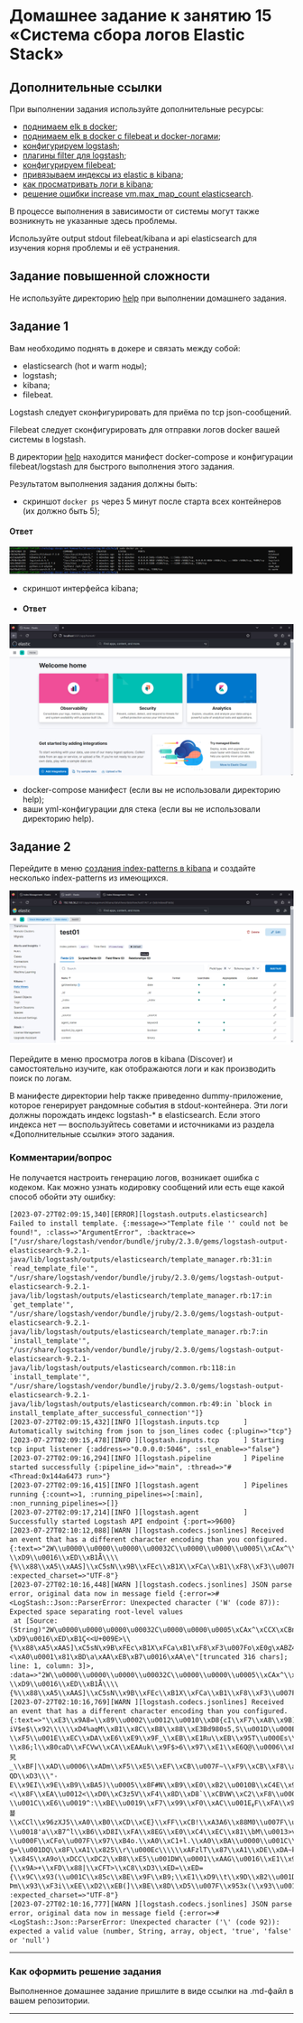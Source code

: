 # Домашнее задание к занятию 15 «Система сбора логов Elastic Stack»

## Дополнительные ссылки

При выполнении задания используйте дополнительные ресурсы:

- [поднимаем elk в docker](https://www.elastic.co/guide/en/elastic-stack-get-started/current/get-started-docker.html);
- [поднимаем elk в docker с filebeat и docker-логами](https://www.sarulabs.com/post/5/2019-08-12/sending-docker-logs-to-elasticsearch-and-kibana-with-filebeat.html);
- [конфигурируем logstash](https://www.elastic.co/guide/en/logstash/current/configuration.html);
- [плагины filter для logstash](https://www.elastic.co/guide/en/logstash/current/filter-plugins.html);
- [конфигурируем filebeat](https://www.elastic.co/guide/en/beats/libbeat/5.3/config-file-format.html);
- [привязываем индексы из elastic в kibana](https://www.elastic.co/guide/en/kibana/current/index-patterns.html);
- [как просматривать логи в kibana](https://www.elastic.co/guide/en/kibana/current/discover.html);
- [решение ошибки increase vm.max_map_count elasticsearch](https://stackoverflow.com/questions/42889241/how-to-increase-vm-max-map-count).

В процессе выполнения в зависимости от системы могут также возникнуть не указанные здесь проблемы.

Используйте output stdout filebeat/kibana и api elasticsearch для изучения корня проблемы и её устранения.

## Задание повышенной сложности

Не используйте директорию [help](./help) при выполнении домашнего задания.

## Задание 1

Вам необходимо поднять в докере и связать между собой:

- elasticsearch (hot и warm ноды);
- logstash;
- kibana;
- filebeat.

Logstash следует сконфигурировать для приёма по tcp json-сообщений.

Filebeat следует сконфигурировать для отправки логов docker вашей системы в logstash.

В директории [help](./help) находится манифест docker-compose и конфигурации filebeat/logstash для быстрого 
выполнения этого задания.

Результатом выполнения задания должны быть:

- скриншот `docker ps` через 5 минут после старта всех контейнеров (их должно быть 5);
#### Ответ
![Docker ps](./task01_0.PNG)
- скриншот интерфейса kibana;
- #### Ответ
![Kibana](./task01.PNG)
- docker-compose манифест (если вы не использовали директорию help);
- ваши yml-конфигурации для стека (если вы не использовали директорию help).

## Задание 2

Перейдите в меню [создания index-patterns  в kibana](http://localhost:5601/app/management/kibana/indexPatterns/create) и создайте несколько index-patterns из имеющихся.

![indexPatterns](./task02_0.PNG)

Перейдите в меню просмотра логов в kibana (Discover) и самостоятельно изучите, как отображаются логи и как производить поиск по логам.

В манифесте директории help также приведенно dummy-приложение, которое генерирует рандомные события в stdout-контейнера.
Эти логи должны порождать индекс logstash-* в elasticsearch. Если этого индекса нет — воспользуйтесь советами и источниками из раздела «Дополнительные ссылки» этого задания.

### Комментарии/вопрос
Не получается настроить генерацию логов, возникает ошибка с кодеком. Как можно узнать кодировку сообщений или есть еще какой способ обойти эту ошибку:
```
[2023-07-27T02:09:15,340][ERROR][logstash.outputs.elasticsearch] Failed to install template. {:message=>"Template file '' could not be found!", :class=>"ArgumentError", :backtrace=>["/usr/share/logstash/vendor/bundle/jruby/2.3.0/gems/logstash-output-elasticsearch-9.2.1-java/lib/logstash/outputs/elasticsearch/template_manager.rb:31:in `read_template_file'", "/usr/share/logstash/vendor/bundle/jruby/2.3.0/gems/logstash-output-elasticsearch-9.2.1-java/lib/logstash/outputs/elasticsearch/template_manager.rb:17:in `get_template'", "/usr/share/logstash/vendor/bundle/jruby/2.3.0/gems/logstash-output-elasticsearch-9.2.1-java/lib/logstash/outputs/elasticsearch/template_manager.rb:7:in `install_template'", "/usr/share/logstash/vendor/bundle/jruby/2.3.0/gems/logstash-output-elasticsearch-9.2.1-java/lib/logstash/outputs/elasticsearch/common.rb:118:in `install_template'", "/usr/share/logstash/vendor/bundle/jruby/2.3.0/gems/logstash-output-elasticsearch-9.2.1-java/lib/logstash/outputs/elasticsearch/common.rb:49:in `block in install_template_after_successful_connection'"]}
[2023-07-27T02:09:15,432][INFO ][logstash.inputs.tcp      ] Automatically switching from json to json_lines codec {:plugin=>"tcp"}
[2023-07-27T02:09:15,478][INFO ][logstash.inputs.tcp      ] Starting tcp input listener {:address=>"0.0.0.0:5046", :ssl_enable=>"false"}
[2023-07-27T02:09:16,294][INFO ][logstash.pipeline        ] Pipeline started successfully {:pipeline_id=>"main", :thread=>"#<Thread:0x144a6473 run>"}
[2023-07-27T02:09:16,415][INFO ][logstash.agent           ] Pipelines running {:count=>1, :running_pipelines=>[:main], :non_running_pipelines=>[]}
[2023-07-27T02:09:17,214][INFO ][logstash.agent           ] Successfully started Logstash API endpoint {:port=>9600}
[2023-07-27T02:10:12,088][WARN ][logstash.codecs.jsonlines] Received an event that has a different character encoding than you configured. {:text=>"2W\\u0000\\u0000\\u0000\\u00032C\\u0000\\u0000\\u0005\\xCAx^\\xCCX\\xCBn\\xE3\\xCA\\u0011U\\u001E\\x8B\\xFB\\u0019J\\xADf\\u0000>\\x9A\\xCD7W7\\x8B;\\t\\x82A\\xE6b\\x90U`@\\xE8GQ\\xEAk\\x92M\\xB0[6\\u0004C\\xF9\\xBE|V\\xD0\\u0014-\\xD9\\u0016\\xED\\xB1Ǟ\\\\{%\\x88\\xA5\\xAAS]\\xC5sN\\x9B\\xFEc\\xB1X\\xFCa\\xB1\\xF8\\xF3\\u007Fo\\xE0g\\xABZ4\\x96\\xB5=T@\\t\\x8D}\\x92\\xFB4\\xFF\\u0017\\xA1\\u0015\\x89\\xAB\\xB8\\fhT\\xFE\\e<\\xF8\\xB9E\\xCB$\\xB3\\f\\xAA\\e\\xE0\\xC8,TP\\xAB\\u000692\\v\\u001E\\xD8]\\x8FP\\xC1Jj\\u0001\\u001E\\\\\\xE1`\\x94<\\xA0\\u0001\\x81\\xBD\\a\\xAA\\xEB\\xB7\\u0016\\xAA\\e\\xB0\\xBB\\u001E\\xA1\\u0002\\xA1;\\xCBT\\x87\\u0003\\xEC=`k\\xEC,T70=\\xACO\\x89\\xB1\\xDF`\\x8B\\u0003kVJB\\u0005\\u0005\\x89J\\u001A%\\xB1_\\xE6L\\xF8IYP\\x9F\\xB3\\xB8\\xF6\\xA3,\\xCFS\\xACk\\u001Ee\\u0011x\\xB0\\xD1\\xC6v\\xACE\\xA8\\x80!M\\xD3$\\xA1\\x92g\\u0011x0fIʬ\\xA6QZ\\xF8QZD~\\\"\\u0019\\xFA\\x9C\\u0016\\xD4\\xCFX\\x96\\u0015\\xB1\\x8Cc\\xCA\\u0019x0\\xD3\\u0006", :expected_charset=>"UTF-8"}
[2023-07-27T02:10:16,448][WARN ][logstash.codecs.jsonlines] JSON parse error, original data now in message field {:error=>#<LogStash::Json::ParserError: Unexpected character ('W' (code 87)): Expected space separating root-level values
 at [Source: (String)"2W\u0000\u0000\u0000\u00032C\u0000\u0000\u0005\xCAx^\xCCX\xCBn\xE3\xCA\u0011U\u001E\x8B\xFB\u0019J\xADf\u0000>\x9A\xCD7W7\x8B;\t\x82A\xE6b\x90U`@\xE8GQ\xEAk\x92M\xB0[6\u0004C\xF9\xBE|V\xD0\u0014-\xD9\u0016\xED\xB1Ç<<U+009E>\\{%\x88\xA5\xAAS]\xC5sN\x9B\xFEc\xB1X\xFCa\xB1\xF8\xF3\u007Fo\xE0g\xABZ4\x96\xB5=T@\t\x8D}\x92\xFB4\xFF\u0017\xA1\u0015\x89\xAB\xB8\fhT\xFE\e<\xF8\xB9E\xCB$\xB3\f\xAA\e\xE0\xC8,TP\xAB\u000692\v\u001E\xD8]\x8FP\xC1Jj\u0001\u001E\\\xE1`\x94î <U+0082><\xA0\u0001\x81\xBD\a\xAA\xEB\xB7\u0016\xAA\e\"[truncated 316 chars]; line: 1, column: 3]>, :data=>"2W\\u0000\\u0000\\u0000\\u00032C\\u0000\\u0000\\u0005\\xCAx^\\xCCX\\xCBn\\xE3\\xCA\\u0011U\\u001E\\x8B\\xFB\\u0019J\\xADf\\u0000>\\x9A\\xCD7W7\\x8B;\\t\\x82A\\xE6b\\x90U`@\\xE8GQ\\xEAk\\x92M\\xB0[6\\u0004C\\xF9\\xBE|V\\xD0\\u0014-\\xD9\\u0016\\xED\\xB1Ǟ\\\\{%\\x88\\xA5\\xAAS]\\xC5sN\\x9B\\xFEc\\xB1X\\xFCa\\xB1\\xF8\\xF3\\u007Fo\\xE0g\\xABZ4\\x96\\xB5=T@\\t\\x8D}\\x92\\xFB4\\xFF\\u0017\\xA1\\u0015\\x89\\xAB\\xB8\\fhT\\xFE\\e<\\xF8\\xB9E\\xCB$\\xB3\\f\\xAA\\e\\xE0\\xC8,TP\\xAB\\u000692\\v\\u001E\\xD8]\\x8FP\\xC1Jj\\u0001\\u001E\\\\\\xE1`\\x94<\\xA0\\u0001\\x81\\xBD\\a\\xAA\\xEB\\xB7\\u0016\\xAA\\e\\xB0\\xBB\\u001E\\xA1\\u0002\\xA1;\\xCBT\\x87\\u0003\\xEC=`k\\xEC,T70=\\xACO\\x89\\xB1\\xDF`\\x8B\\u0003kVJB\\u0005\\u0005\\x89J\\u001A%\\xB1_\\xE6L\\xF8IYP\\x9F\\xB3\\xB8\\xF6\\xA3,\\xCFS\\xACk\\u001Ee\\u0011x\\xB0\\xD1\\xC6v\\xACE\\xA8\\x80!M\\xD3$\\xA1\\x92g\\u0011x0fIʬ\\xA6QZ\\xF8QZD~\\\"\\u0019\\xFA\\x9C\\u0016\\xD4\\xCFX\\x96\\u0015\\xB1\\x8Cc\\xCA\\u0019x0\\xD3\\u0006"}
[2023-07-27T02:10:16,769][WARN ][logstash.codecs.jsonlines] Received an event that has a different character encoding than you configured. {:text=>"\\xE3\\x9A8=\\x89\\u0002\\u0012\\u0010\\xD8{cI\\xF7\\xA8\\x9B)\\xBB\\xF7@\\xE8\\xDB~O1F\\xB7\\xB8b}\\u000F\\u001E4\\x8Cc3\\xA6\\u0016\\xBA]I-.qX\\t\\xDD\\xF6\\xDA\\xE0J\\xE8\\xAEVk\\u007F\\xC3\\xCC\\u0006*\\xC80'4\\xC9PRI\\x98\\u0014%\\xC6T\\x96RR\\x9EF\\u0004I\\u0011\\x97\\xB9 iV$e$\\x92\\\\\\xD4%aqM\\xB1\\x8C\\xB8\\x88\\xE3Bd980s5,S\\u001D\\u000E~\\xB7m\\xB9\\x83\\t\\u0011\\xCCF\\xEA\\u000Eu]C\\u0005\\x9FXcp>\\xA6\\u001F\\xF4o(,T\\xB0\\xC1\\xC6\\xF57Sq\\x8A\\x99\\xBA[\\xB9\\x99\\e\\xA8\\xE0л?\\xF5\\u001E\\xEC\\xDA\\xE6\\xE9\\x9F_\\xEB\\xE1Ru\\xEB\\x95T\\u000Es\\xB8\\xD1-\\x86;l\\xB0caD\\xFCVw\\xCA\\xEAAuk\\x9F$>6\\x97\\xE1\\xE6Q@\\u0006\\x87+%\\xDC\\xCE\\xDC\\u000E\\xA6Q\\x82Y\\xB7ȳ\\r\\xDC]\\u0002Z\\u0006ԍy\\\\\\xAFHҔ\\xD3\\u001A\\u0013\\x91$y\\x922\\x91\\u058C\\x92\\xB4\\xC8I\\xC1xA\\xF3$'QT`Y\\u0012\\xC42\\xE5R\\xD4%\\xC64\\x8DYD3\\u001E\\xA75x\\xA0Z\\xB6F\\xA8\\x8E\\xEB\\xD4(>\\xB0a\\u0017\\xF6;\\xBB\\xD1]\\u0015\\a\\xA5Ϛ^u\\b\\xFB\\xBD\\a\\x8D^\\xBB\\xB5\\xD2um\\xD0B\\x95d\\xC4\\e\\xDF!\\xF7eϬۚ\\xF0\\x8A\\ra\\xA3xx8\\xDF\\xF08o\\u0013\\xBE\\u0016\\xEE\\xAB\\u0013\\xF8\\xBF\\u0019\\xDD\\u0005\\xAE\\t\\u05CC\\xB1\\u0003\\xB2\\xD6M\\xC1J\\u001C\\u0006\\xF0\\xA0Ec\\xD8\\xDA\\r旯_\\xBF|\\xAD\\u0006\\xADm\\xF5\\xE5\\xEF\\xCB\\u007F~\\xF9\\xCB\\xF8\\a\\xFB\\x91\\xD1\\xFE\\xB8X\\xFC\\xF4\\x9Fg0ZZҷ`\\xB4s\\x9Cl\\x8D\\xDD\\xC8\\u0001\\xBC[nv/\\xD8\\xC8\\xD6\\u000F\\xD9h\\xDCٻ4I\\u0018\\xA5$)$e\\xA2\\xA0$\\xCB\\xEA\\x9C\\xD5<\\xA9)\\xE1\\u001CcJ\\x92\\u001C\\xE3\\x8C\\xD6%%Q\\\")\\x91\\u0005\\x95\\x99\\xAB\\xF3\\u0002\\u000E˳Z\\u0016\\xB1\\x90\\xB9 QD\\xD3\\\"-E\\x9EI\\x9E\\xB9\\xBA5)\\u0005\\x8F#N\\xB9\\xE0\\xB2\\u0010B\\xC4E\\x9C$5!\\xA9\\xC4<#<\\x8F\\xEA\\u0012<\\xD0\\xC3z5V\\xF4\\x8D\\xD8`\\xCBVW\\xC2\\xF8\\u0003:b*9\\xCBRYd\\x89`q.dL\\u0005MyY\\u0010\\xC9yB()\\xF3\\x94\\u0016E-\\u001C\\xE6\\u0019^:\\xBE\\u0019\\xF7\\x99\\xF0\\xAC\\u001EߪF\\xFA\\x92Y\\xB7\\x98\\x94D%\\x89I:\\u0017x\\xC0\\xE7ߥ\\vW\\xFA,\\xA1k`;4P\\xC1Z\\xD9͖\\aB\\xB7!6\\xCCX%B79\\u0003\\u001EH4bP\\xFD\\xC8J\\u0015|\\x9Af\\xBA4\\xD8I\\xB3l\\xF4z\\xE9\\xC6l\\x96V/?뵱\\xCCl\\x96zXJ5\\xA0\\xB0\\xCD\\xCE}\\xFF\\xCB!\\xA3A6\\x88M0\\u007F\\u0006\\u00137\\x9F\\xF8\\xFB\\f\\xEC\\u0001\\xE8\\xC6\\xDA\\xDETax}}\\u001DLH\\u0003\\xA1\\xC3~\\xD0r+\\xAC9\\xA0\\u000E\\u001D$\\x87\\u007F.O\\xA3\\u0004v\\xC6\\u001D\\xE1\\xDF~\\xFD|E\\x9F\\x84\\xE3F\\xF3M\\xA98Cz\\x85\\x9D\\xD4N\\e\\xA6\\xC6\\xE7b&Ѿ\\u0003tf1\\xA6C\\xF9^\\xC59u:\\u0001Y~\\x9Ez\\x9F\\xAD\\xF6\\u001C\\x99\\xBD\\xBBR\\xA3\\u0002Ͷ?\\u0018'a\\xB7^l\\xB6\\xD8I\\xFA\\x8EG\\xE0\\xC4\\xEC\\x81\\bM\\u0013>γ\\xCA\\u0003z0?\\u000F\\xCFo\\u007F\\x97\\xB4o.\\xA0\\xC1+l.\\xA0\\xBA\\u0000\\u001C\\u0006=\\\\\\x80w\\u0001G\\xE39~?g=\\u001DQ\\x8F\\xA1\\x825\\r\\u000Ec\\\\\\xAFzlT\\x87\\xA1\\xDE\\xDA~k\\x83\\xB5\\xAE\\\"BƨI&ưOL5(ݺ\\v\\xDDu(\\xAC\\xFBș\\xB8\\xD4u\\xFD\\x81\\x99]'>X\\xD1Wa\\xD8LoI\\x95\\x92$\\xFB\\xF8\\xB1ZJŚ\\xA5\\u0015\\xFD2\\xCAi@I@\\x82t|V\\xDDf:~P\\xBA[\\u000EXo\\r\\xCA\\vػ\\tߗ\\xE1\\x88\\xE4\\xB4|\\x89\\u0010\\xBF\\x96\\x83_\\x9D\\xE0\\xBE\\u0010\\xAB\\xA7,\\xFBw\\ea\\xA7\\xF5Η\\x8C+\\xE1\\x96\\xCA-\\x84S\\xA9o\\xDCC\\xDC2\\xB8\\xE5\\u001DW\\u0001\\xAAG\\u0016\\xE1\\x9E[\\xF8?/\\u0001\\xEC\\u000F>\\xE4O\\x8B\\xC5O\\xBF\\xFE\\x9E>\\xE4\\xC9\\xC1m^pO\\u0019\\xF5u\\xBC\\x95\\xFC\\u0000\\xD9y\\x8A\\u000F\\xCFH\\xFC1\\xB1}{\\x9A>+\\xFD\\x88|\\xCFT>\\xC8\\xD3\\xED=\\xED={\\x9C\\x93(\\u001C\\x85c\\xBE\\x9F\\xB9;\\xE1\\xD9\\t\\x9D\\xB2\\u001D\\u0004a6ٙ\\x9E\\x9D\\xA7y\\x8E\\xFF\\x99\\x81y\\xABˇ\\xE3\\u007F\\xF1ErF\\xFB\\xE6\\xC0=\\xC3E\\xBC\\x95'z\\xA8\\xA63pN/Ϸm\\x93\\xF3i\\xEE\\xD2\\xEB(]\\xBE\\x8D\\xD5\\u007F\\x953x(\\x93\\u0011\\x89_t_}g29َ\\x87FGu\\xB5\\u001Em\\xC9Q\\xD8Fc\\xF2", :expected_charset=>"UTF-8"}
[2023-07-27T02:10:16,777][WARN ][logstash.codecs.jsonlines] JSON parse error, original data now in message field {:error=>#<LogStash::Json::ParserError: Unexpected character ('\' (code 92)): expected a valid value (number, String, array, object, 'true', 'false' or 'null')
```

---

### Как оформить решение задания

Выполненное домашнее задание пришлите в виде ссылки на .md-файл в вашем репозитории.

---

 
